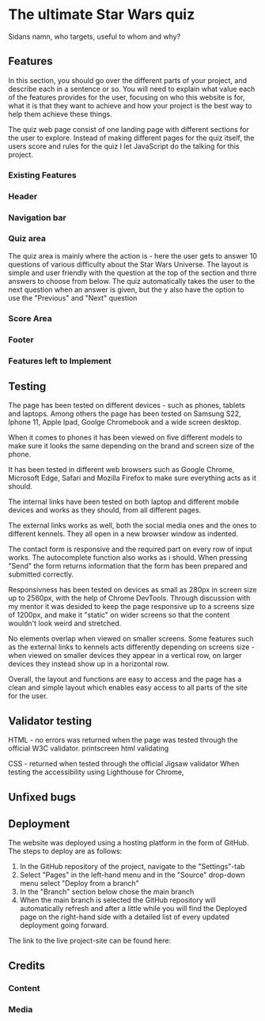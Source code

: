 # The ultimate Star Wars quiz

Sidans namn, who targets, useful to whom and why?

## Features
In this section, you should go over the different parts of your project, and describe each in a sentence or so. You will need to explain what value each of the features provides for the user, focusing on who this website is for, what it is that they want to achieve and how your project is the best way to help them achieve these things.

The quiz web page consist of one landing page with different sections for the user to explore. Instead of making different pages for the quiz itself, the users score and rules for the quiz I let JavaScript do the talking for this project. 

### Existing Features

### Header

### Navigation bar

### Quiz area
The quiz area is mainly where the action is - here the user gets to answer 10 questions of various difficulty about the Star Wars Universe. The layout is simple and user friendly with the question at the top of the section and thrre answers to choose from below. 
The quiz automatically takes the user to the next question when an answer is given, but the y also have the option to use the "Previous" and "Next" question 

### Score Area

### Footer


### Features left to Implement

## Testing

The page has been tested on different devices - such as phones, tablets and laptops. Among others the page has been tested on Samsung S22, Iphone 11, Apple Ipad, Goolge Chromebook and a wide screen desktop.

When it comes to phones it has been viewed on five different models to make sure it looks the same depending on the brand and screen size of the phone.

It has been tested in different web browsers such as Google Chrome, Microsoft Edge, Safari and Mozilla Firefox to make sure everything acts as it should.

The internal links have been tested on both laptop and different mobile devices and works as they should, from all different pages.

The external links works as well, both the social media ones and the ones to different kennels. They all open in a new browser window as indented.

The contact form is responsive and the required part on every row of input works. The autocomplete function also works as i should. When pressing "Send" the form returns information that the form has been prepared and submitted correctly.

Responsivness has been tested on devices as small as 280px in screen size up to 2560px, with the help of Chrome DevTools. Through discussion with my mentor it was desided to keep the page responsive up to a screens size of 1200px, and make it "static" on wider screens so that the content wouldn't look weird and stretched.

No elements overlap when viewed on smaller screens. Some features such as the external links to kennels acts differently depending on screens size - when viewed on smaller devices they appear in a vertical row, on larger devices they instead show up in a horizontal row.

Overall, the layout and functions are easy to access and the page has a clean and simple layout which enables easy access to all parts of the site for the user.

## Validator testing
HTML - no errors was returned when the page was tested through the official W3C validator.
printscreen html validating

CSS -  returned when tested through the official Jigsaw validator
When testing the accessibility using Lighthouse for Chrome,

## Unfixed bugs

## Deployment

The website was deployed using a hosting platform in the form of GitHub. The steps to deploy are as follows:

1. In the GitHub repository of the project, navigate to the "Settings"-tab
2. Select "Pages" in the left-hand menu and in the "Source" drop-down menu select "Deploy from a branch"
3. In the "Branch" section below chose the main branch
4. When the main branch is selected the GitHub repository will automatically refresh and after a little while you will find the Deployed page on the right-hand side with a detailed list of every updated deployment going forward.

The link to the live project-site can be found here: 

## Credits

### Content

### Media
